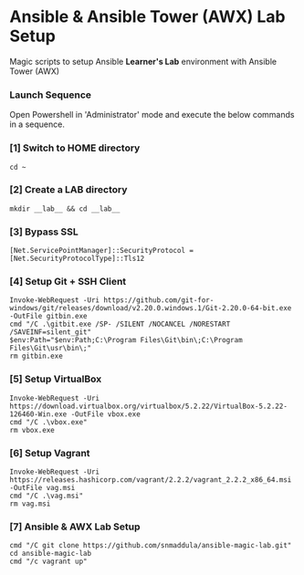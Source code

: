 # Ansible & Ansible Tower (AWX) Lab Setup
Magic scripts to setup Ansible <b>Learner's Lab</b> environment with Ansible Tower (AWX)

### Launch Sequence
Open Powershell in 'Administrator' mode and execute the below commands in a sequence.

### [1] Switch to HOME directory 
    cd ~

### [2] Create a LAB directory
    mkdir __lab__ && cd __lab__

### [3] Bypass SSL
    [Net.ServicePointManager]::SecurityProtocol = [Net.SecurityProtocolType]::Tls12

### [4] Setup Git + SSH Client
    Invoke-WebRequest -Uri https://github.com/git-for-windows/git/releases/download/v2.20.0.windows.1/Git-2.20.0-64-bit.exe -OutFile gitbin.exe
    cmd "/C .\gitbit.exe /SP- /SILENT /NOCANCEL /NORESTART /SAVEINF=silent_git"
    $env:Path="$env:Path;C:\Program Files\Git\bin\;C:\Program Files\Git\usr\bin\;"
    rm gitbin.exe

### [5] Setup VirtualBox
    Invoke-WebRequest -Uri https://download.virtualbox.org/virtualbox/5.2.22/VirtualBox-5.2.22-126460-Win.exe -OutFile vbox.exe
    cmd "/C .\vbox.exe"
    rm vbox.exe

### [6] Setup Vagrant
    Invoke-WebRequest -Uri https://releases.hashicorp.com/vagrant/2.2.2/vagrant_2.2.2_x86_64.msi -OutFile vag.msi
    cmd "/C .\vag.msi"
    rm vag.msi
    
### [7] Ansible & AWX Lab Setup
    cmd "/C git clone https://github.com/snmaddula/ansible-magic-lab.git"
    cd ansible-magic-lab
    cmd "/c vagrant up"
    
    
    
